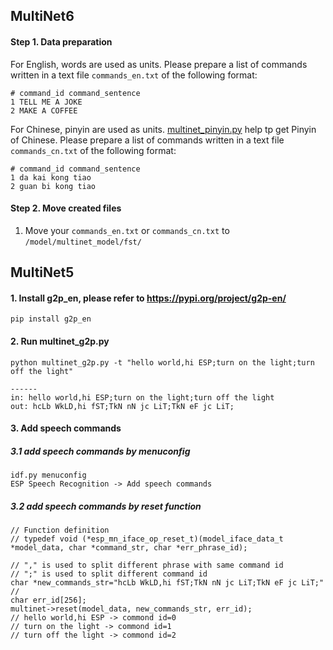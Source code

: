 ## MultiNet6

#### Step 1. Data preparation

For English, words are used as units. Please prepare a list of commands written in a text file `commands_en.txt` of the following format:

```
# command_id command_sentence
1 TELL ME A JOKE
2 MAKE A COFFEE
```

For Chinese, pinyin are used as units. [multinet_pinyin.py](./multinet_pinyin.py) help tp get Pinyin of Chinese. Please prepare a list of commands written in a text file `commands_cn.txt` of the following format:
```
# command_id command_sentence
1 da kai kong tiao
2 guan bi kong tiao
```

#### Step 2. Move created files

1. Move your `commands_en.txt` or `commands_cn.txt` to `/model/multinet_model/fst/`

## MultiNet5
####  1. Install g2p_en, please refer to https://pypi.org/project/g2p-en/ 

```
pip install g2p_en
```

#### 2. Run multinet_g2p.py

```
python multinet_g2p.py -t "hello world,hi ESP;turn on the light;turn off the light"

------
in: hello world,hi ESP;turn on the light;turn off the light
out: hcLb WkLD,hi fST;TkN nN jc LiT;TkN eF jc LiT;
```

#### 3. Add speech commands 

##### 3.1 add speech commands by menuconfig

```
idf.py menuconfig
ESP Speech Recognition -> Add speech commands
```



##### 3.2 add speech commands by reset function

```
// Function definition
// typedef void (*esp_mn_iface_op_reset_t)(model_iface_data_t *model_data, char *command_str, char *err_phrase_id);

// "," is used to split different phrase with same command id
// ";" is used to split different command id
char *new_commands_str="hcLb WkLD,hi fST;TkN nN jc LiT;TkN eF jc LiT;"  //
char err_id[256];
multinet->reset(model_data, new_commands_str, err_id);
// hello world,hi ESP -> commond id=0
// turn on the light -> commond id=1
// turn off the light -> commond id=2
```

